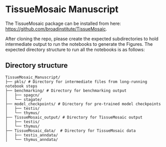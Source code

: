 # TissueMosaic Manuscript

The TissueMosaic package can be installed from here: https://github.com/broadinstitute/TissueMosaic. 

After cloning the repo, please create the expected subdirectories to hold intermediate output to run the notebooks to generate the Figures. The expected directory structure to run all the notebooks is as follows:

## Directory structure

```
TissueMosaic_Manuscript/
├── pkls/ # Directory for intermediate files from long-running notebook steps 
├── benchmarking/ # Directory for benchmarking output
│   ├── spagcn/
│   └── stagate/
├── model_checkpoints/ # Directory for pre-trained model checkpoints
│   ├── testis/
│   └── thymus/
├── TissueMosaic_output/ # Directory for TissueMosaic output
│   ├── testis/
│   └── thymus/
├── TissueMosaic_data/  # Directory for TissueMosaic data
│   ├── testis_anndata/
│   └── thymus_anndata/
```
